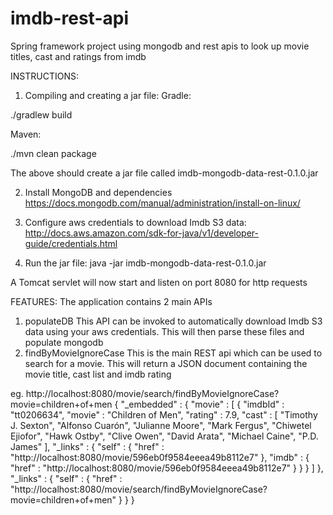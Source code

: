 # imdb-rest-api
Spring framework project using mongodb and rest apis to look up movie titles, cast and ratings from imdb

INSTRUCTIONS:
1) Compiling and creating a jar file:
Gradle:

./gradlew build

Maven:

./mvn clean package

The above should create a jar file called imdb-mongodb-data-rest-0.1.0.jar

2) Install MongoDB and dependencies
https://docs.mongodb.com/manual/administration/install-on-linux/

3) Configure aws credentials to download Imdb S3 data:
http://docs.aws.amazon.com/sdk-for-java/v1/developer-guide/credentials.html

4) Run the jar file:
java -jar imdb-mongodb-data-rest-0.1.0.jar

A Tomcat servlet will now start and listen on port 8080 for http requests

FEATURES:
The application contains 2 main APIs
1) populateDB
	This API can be invoked to automatically download Imdb S3 data using your aws credentials. This will then parse these files and populate mongodb
2) findByMovieIgnoreCase
	This is the main REST api which can be used to search for a movie. This will return a JSON document containing the movie title, cast list and imdb rating

eg.
http://localhost:8080/movie/search/findByMovieIgnoreCase?movie=children+of+men
{
  "_embedded" : {
    "movie" : [ {
      "imdbId" : "tt0206634",
      "movie" : "Children of Men",
      "rating" : 7.9,
      "cast" : [ "Timothy J. Sexton", "Alfonso Cuarón", "Julianne Moore", "Mark Fergus", "Chiwetel Ejiofor", "Hawk Ostby", "Clive Owen", "David Arata", "Michael Caine", "P.D. James" ],
      "_links" : {
        "self" : {
          "href" : "http://localhost:8080/movie/596eb0f9584eeea49b8112e7"
        },
        "imdb" : {
          "href" : "http://localhost:8080/movie/596eb0f9584eeea49b8112e7"
        }
      }
    } ]
  },
  "_links" : {
    "self" : {
      "href" : "http://localhost:8080/movie/search/findByMovieIgnoreCase?movie=children+of+men"
    }
  }
}


